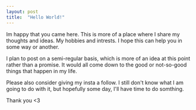 ```yaml
---
layout: post
title:  "Hello World!"
---
```


Im happy that you came here. This is more of a place where I share my thoughts and ideas. My hobbies and intrests. I hope this can help you in some way or another.  

I plan to post on a semi-regular basis, which is more of an idea at this point rather than a promise. It would all come down to the good or not-so-good things that happen in my life. 

Please also consider giving my insta a follow. I still don't know what I am going to do with it, but hopefully some day, I'll have time to do somthing.

Thank you <3